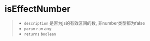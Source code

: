 # isEffectNumber

> - `description` 是否为js的有效区间的数, 非number类型都为false
> - `param` `num` any
> - `returns` `boolean`
